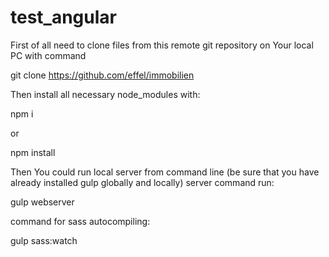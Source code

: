 # test_angular

First of all need to clone files from this remote git repository on Your local PC with command 

git clone https://github.com/effel/immobilien

Then install all necessary node_modules with: 

npm i

or

npm install

Then You could run local server from command line (be sure that you have already installed gulp globally and locally)
server command run:

gulp webserver

command for sass autocompiling:

gulp sass:watch
